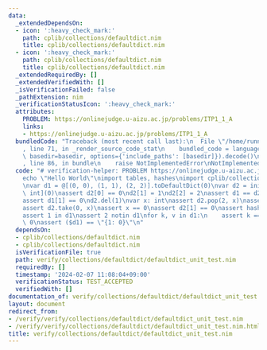 ```yaml
---
data:
  _extendedDependsOn:
  - icon: ':heavy_check_mark:'
    path: cplib/collections/defaultdict.nim
    title: cplib/collections/defaultdict.nim
  - icon: ':heavy_check_mark:'
    path: cplib/collections/defaultdict.nim
    title: cplib/collections/defaultdict.nim
  _extendedRequiredBy: []
  _extendedVerifiedWith: []
  _isVerificationFailed: false
  _pathExtension: nim
  _verificationStatusIcon: ':heavy_check_mark:'
  attributes:
    PROBLEM: https://onlinejudge.u-aizu.ac.jp/problems/ITP1_1_A
    links:
    - https://onlinejudge.u-aizu.ac.jp/problems/ITP1_1_A
  bundledCode: "Traceback (most recent call last):\n  File \"/home/runner/.local/lib/python3.10/site-packages/onlinejudge_verify/documentation/build.py\"\
    , line 71, in _render_source_code_stat\n    bundled_code = language.bundle(stat.path,\
    \ basedir=basedir, options={'include_paths': [basedir]}).decode()\n  File \"/home/runner/.local/lib/python3.10/site-packages/onlinejudge_verify/languages/nim.py\"\
    , line 86, in bundle\n    raise NotImplementedError\nNotImplementedError\n"
  code: "# verification-helper: PROBLEM https://onlinejudge.u-aizu.ac.jp/problems/ITP1_1_A\n\
    echo \"Hello World\"\nimport tables, hashes\nimport cplib/collections/defaultdict\n\
    \nvar d1 = @[(0, 0), (1, 1), (2, 2)].toDefaultDict(0)\nvar d2 = initDefaultDict[int,\
    \ int](0)\nassert d2[0] == 0\nd2[1] = 1\nd2[2] = 2\nassert d1 == d2\nd1.clear\n\
    assert d1[1] == 0\nd2.del(1)\nvar x: int\nassert d2.pop(2, x)\nassert x == 2\n\
    assert d2.take(0, x)\nassert x == 0\nassert d2[1] == 0\nassert hash(d1) == hash(d1)\n\
    assert 1 in d1\nassert 2 notin d1\nfor k, v in d1:\n    assert k == 1 and v ==\
    \ 0\nassert ($d1) == \"{1: 0}\"\n"
  dependsOn:
  - cplib/collections/defaultdict.nim
  - cplib/collections/defaultdict.nim
  isVerificationFile: true
  path: verify/collections/defaultdict/defaultdict_unit_test.nim
  requiredBy: []
  timestamp: '2024-02-07 11:08:04+09:00'
  verificationStatus: TEST_ACCEPTED
  verifiedWith: []
documentation_of: verify/collections/defaultdict/defaultdict_unit_test.nim
layout: document
redirect_from:
- /verify/verify/collections/defaultdict/defaultdict_unit_test.nim
- /verify/verify/collections/defaultdict/defaultdict_unit_test.nim.html
title: verify/collections/defaultdict/defaultdict_unit_test.nim
---
```

